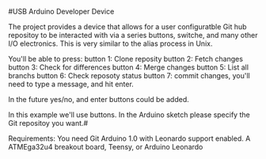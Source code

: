 #USB Arduino Developer Device

The project provides a device that allows for a user configuratble Git hub repositoy to be interacted with via a series buttons, 
switche, and many other I/O electronics. This is very similar to the alias process in Unix.

You'll be able to press:
button 1: Clone reposity
button 2: Fetch changes
button 3: Check for differences
button 4: Merge changes
button 5: List all branchs
button 6: Check reposoty status
button 7: commit changes, you'll need to type a message, and hit enter.

In the future yes/no, and enter buttons could be added.


In this example we'll use buttons. In the Arduino sketch please specify the Git repositoy you want.#

Requirements:
You need Git
Arduino 1.0 with Leonardo support enabled.
A ATMEga32u4 breakout board, Teensy, or Arduino Leonardo


